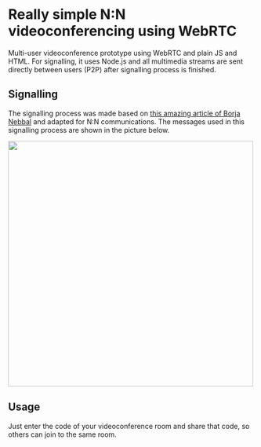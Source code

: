 # Really simple N:N videoconferencing using WebRTC

 Multi-user videoconference prototype using WebRTC and plain JS and HTML. For signalling, it uses Node.js and all multimedia streams are sent directly between users (P2P) after signalling process is finished.
 
## Signalling
 
The signalling process was made based on [this amazing article of Borja Nebbal](https://acidtango.com/thelemoncrunch/how-to-implement-a-video-conference-with-webrtc-and-node/) and adapted for N:N communications. The messages used in this signalling process are shown in the picture below.

<img src="https://i.imgur.com/2cKtNtO.png" width="500" height="auto">

## Usage

Just enter the code of your videoconference room and share that code, so others can join to the same room.
